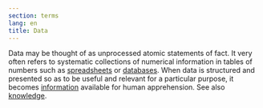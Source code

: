 ```yaml
---
section: terms
lang: en
title: Data
---
```


Data may be thought of as unprocessed atomic statements of fact. It very often refers to systematic collections of numerical information in tables of numbers such as [spreadsheets](../spreadsheet/) or [databases](../database/). When data is structured and presented so as to be useful and relevant for a particular purpose, it becomes [information](../information/) available for human apprehension. See also [knowledge](../knowledge/).
